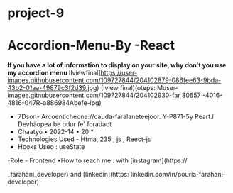 # project-9


# Accordion-Menu-By -React
**If you have a lot of information to display on your site, why don't you use my accordion menu**
lIviewfinal]https://user-images.githubusercontent.com/109727844/204102879-086fee63-9bda-43b2-01aa-49879c3f2d39.jpg)
(Iview final)(oteps: Muser-images.gitnubusercontent.com/109727844/204102930-far 80657 -4016-4816-047R-a886984Abefe-ipg)
- 7Dson- Arcoenticheone://cauda-faralaneteejoor.
Y-P871-5y Peart.l
Devhäopea be odur fe' foradaot
- Chaatyo • 2022-14 • 20 *
- Technologies Used - Htma, 235 , js , Reect-js
- Hooks Useo : useState

-Role - Frontend
•How to reach me : with [instagram](https://

_farahani_developer) and [linkedin](https:
linkedin.com/in/pouria-farahani-developer)
